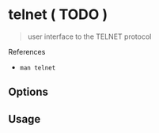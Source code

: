# telnet ( TODO )

> user interface to the TELNET protocol

References

- `man telnet`

## Options

## Usage
